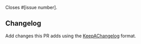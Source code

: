 Closes #[issue number].

## Changelog

Add changes this PR adds using the [KeepAChangelog](https://keepachangelog.com/en/1.0.0/) format.
